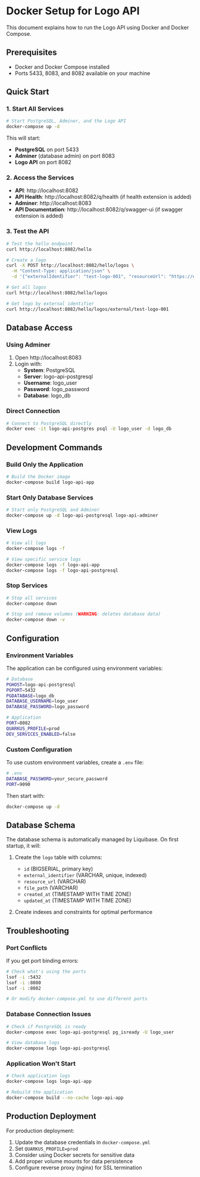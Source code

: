 # Docker Setup for Logo API

This document explains how to run the Logo API using Docker and Docker Compose.

## Prerequisites

- Docker and Docker Compose installed
- Ports 5433, 8083, and 8082 available on your machine

## Quick Start

### 1. Start All Services

```bash
# Start PostgreSQL, Adminer, and the Logo API
docker-compose up -d
```

This will start:
- **PostgreSQL** on port 5433
- **Adminer** (database admin) on port 8083  
- **Logo API** on port 8082

### 2. Access the Services

- **API**: http://localhost:8082
- **API Health**: http://localhost:8082/q/health (if health extension is added)
- **Adminer**: http://localhost:8083
- **API Documentation**: http://localhost:8082/q/swagger-ui (if swagger extension is added)

### 3. Test the API

```bash
# Test the hello endpoint
curl http://localhost:8082/hello

# Create a logo
curl -X POST http://localhost:8082/hello/logos \
  -H "Content-Type: application/json" \
  -d '{"externalIdentifier": "test-logo-001", "resourceUrl": "https://example.com/logo.png", "filePath": "/files/logo.png"}'

# Get all logos
curl http://localhost:8082/hello/logos

# Get logo by external identifier
curl http://localhost:8082/hello/logos/external/test-logo-001
```

## Database Access

### Using Adminer
1. Open http://localhost:8083
2. Login with:
   - **System**: PostgreSQL
   - **Server**: logo-api-postgresql
   - **Username**: logo_user
   - **Password**: logo_password
   - **Database**: logo_db

### Direct Connection
```bash
# Connect to PostgreSQL directly
docker exec -it logo-api-postgres psql -U logo_user -d logo_db
```

## Development Commands

### Build Only the Application
```bash
# Build the Docker image
docker-compose build logo-api-app
```

### Start Only Database Services
```bash
# Start only PostgreSQL and Adminer
docker-compose up -d logo-api-postgresql logo-api-adminer
```

### View Logs
```bash
# View all logs
docker-compose logs -f

# View specific service logs
docker-compose logs -f logo-api-app
docker-compose logs -f logo-api-postgresql
```

### Stop Services
```bash
# Stop all services
docker-compose down

# Stop and remove volumes (WARNING: deletes database data)
docker-compose down -v
```

## Configuration

### Environment Variables

The application can be configured using environment variables:

```bash
# Database
PGHOST=logo-api-postgresql
PGPORT=5432
PGDATABASE=logo_db
DATABASE_USERNAME=logo_user
DATABASE_PASSWORD=logo_password

# Application
PORT=8082
QUARKUS_PROFILE=prod
DEV_SERVICES_ENABLED=false
```

### Custom Configuration

To use custom environment variables, create a `.env` file:

```bash
# .env
DATABASE_PASSWORD=your_secure_password
PORT=9090
```

Then start with:
```bash
docker-compose up -d
```

## Database Schema

The database schema is automatically managed by Liquibase. On first startup, it will:

1. Create the `logo` table with columns:
   - `id` (BIGSERIAL, primary key)
   - `external_identifier` (VARCHAR, unique, indexed)
   - `resource_url` (VARCHAR)
   - `file_path` (VARCHAR) 
   - `created_at` (TIMESTAMP WITH TIME ZONE)
   - `updated_at` (TIMESTAMP WITH TIME ZONE)

2. Create indexes and constraints for optimal performance

## Troubleshooting

### Port Conflicts
If you get port binding errors:
```bash
# Check what's using the ports
lsof -i :5432
lsof -i :8080
lsof -i :8082

# Or modify docker-compose.yml to use different ports
```

### Database Connection Issues
```bash
# Check if PostgreSQL is ready
docker-compose exec logo-api-postgresql pg_isready -U logo_user

# View database logs
docker-compose logs logo-api-postgresql
```

### Application Won't Start
```bash
# Check application logs
docker-compose logs logo-api-app

# Rebuild the application
docker-compose build --no-cache logo-api-app
```

## Production Deployment

For production deployment:

1. Update the database credentials in `docker-compose.yml`
2. Set `QUARKUS_PROFILE=prod` 
3. Consider using Docker secrets for sensitive data
4. Add proper volume mounts for data persistence
5. Configure reverse proxy (nginx) for SSL termination
